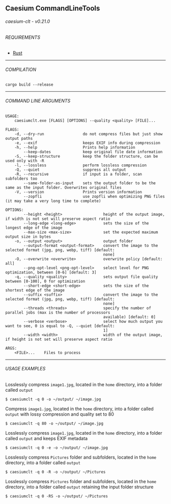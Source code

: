 ## Caesium CommandLineTools
###### caesium-clt - v0.21.0

###### REQUIREMENTS
* [Rust](https://www.rust-lang.org/tools/install)
----------

###### COMPILATION
`cargo build --release`

----------

###### COMMAND LINE ARGUMENTS

```
USAGE:
    caesiumclt.exe [FLAGS] [OPTIONS] --quality <quality> [FILE]...

FLAGS:
    -d, --dry-run                 do not compress files but just show output paths
    -e, --exif                    keeps EXIF info during compression
    -h, --help                    Prints help information
        --keep-dates              keep original file date information
    -S, --keep-structure          keep the folder structure, can be used only with -R
    -l, --lossless                perform lossless compression
    -Q, --quiet                   suppress all output
    -R, --recursive               if input is a folder, scan subfolders too
        --same-folder-as-input    sets the output folder to be the same as the input folder. Overwrites original files
    -V, --version                 Prints version information
        --zopfli                  use zopfli when optimizing PNG files (it may take a very long time to complete)

OPTIONS:
        --height <height>                  height of the output image, if width is not set will preserve aspect ratio
        --long-edge <long-edge>            sets the size of the longest edge of the image
        --max-size <max-size>              set the expected maximum output size in bytes
    -o, --output <output>                  output folder
        --output-format <output-format>    convert the image to the selected format (jpg, png, webp, tiff) [default:
                                           none]
    -O, --overwrite <overwrite>            overwrite policy [default: all]
        --png-opt-level <png-opt-level>    select level for PNG optimization, between [0-6] [default: 3]
    -q, --quality <quality>                sets output file quality between [0-100], 0 for optimization
        --short-edge <short-edge>          sets the size of the shortest edge of the image
        --suffix <suffix>                  convert the image to the selected format (jpg, png, webp, tiff) [default:
                                           none]
        --threads <threads>                specify the number of parallel jobs (max is the number of processors
                                           available) [default: 0]
        --verbose <verbose>                select how much output you want to see, 0 is equal to -Q, --quiet [default:
                                           1]
        --width <width>                    width of the output image, if height is not set will preserve aspect ratio

ARGS:
    <FILE>...    Files to process
```

----------

###### USAGE EXAMPLES

Losslessly compress ```image1.jpg```, located in the ```home``` directory, into a folder called ```output```
```
$ caesiumclt -q 0 -o ~/output/ ~/image.jpg
```

Compress ```image1.jpg```, located in the ```home``` directory, into a folder called ```output``` with lossy compression and quality set to 80
```
$ caesiumclt -q 80 -o ~/output/ ~/image.jpg
```

Losslessly compress ```image1.jpg```, located in the ```home``` directory, into a folder called ```output``` and keeps EXIF metadata
```
$ caesiumclt -q 0 -e -o ~/output/ ~/image.jpg
```

Losslessly compress ```Pictures``` folder and subfolders, located in the ```home``` directory, into a folder called ```output```
```
$ caesiumclt -q 0 -R -o ~/output/ ~/Pictures
```

Losslessly compress ```Pictures``` folder and subfolders, located in the ```home``` directory, into a folder called ```output``` retaining the input folder structure
```
$ caesiumclt -q 0 -RS -o ~/output/ ~/Pictures
```
